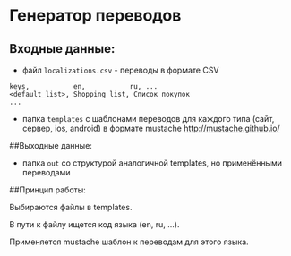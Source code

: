 Генератор переводов
================

## Входные данные:
 - файл `localizations.csv` - переводы в формате CSV
```csv
keys,           en,           ru, ...
<default_list>, Shopping list, Список покупок
...
```
 - папка `templates` с шаблонами переводов для каждого типа (сайт, сервер, ios, android) в формате mustache http://mustache.github.io/
 
##Выходные данные:

  - папка `out` со структурой аналогичной templates, но применёнными переводами
  
##Принцип работы:
  
Выбираются файлы в templates. 

В пути к файлу ищется код языка (en, ru, ...). 

Применяется mustache шаблон к переводам для этого языка.
